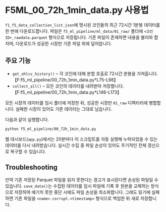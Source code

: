# F5ML_00_72h_1min_data.py 사용법

`f1_f5_data_collection_list.json`에 명시된 코인들의 최근 72시간 1분봉 데이터를 한 번에 다운로드합니다.
파일은 `f5_ml_pipeline/ml_data/01_raw/` 폴더에 `<코인ID>_rawdata.parquet` 형식으로 저장됩니다.
기존 파일이 존재하면 내용을 불러와 합치며, 다운로드가 성공한 시장만 기존 파일 위에 덮어씁니다.

## 주요 기능
- `get_ohlcv_history()` – 각 코인에 대해 분할 호출로 72시간 분봉을 가져옵니다.【F:f5_ml_pipeline/00_72h_1min_data.py†L75-L98】
- `collect_all()` – 모든 코인의 데이터를 내려받아 저장합니다.【F:f5_ml_pipeline/00_72h_1min_data.py†L146-L173】

모든 시장의 데이터를 임시 폴더에 저장한 뒤, 성공한 시장만
`01_raw` 디렉터리에 병합합니다. 실패한 시장이 있어도 기존 데이터는 그대로 남습니다.

다음과 같이 실행합니다.
```bash
python f5_ml_pipeline/00_72h_1min_data.py
```

웹 대시보드(`app.py`)에서는 20분마다 이 스크립트를 자동 실행해
누락되었을 수 있는 데이터를 다시 내려받습니다. 실시간 수집 중
파일 손상이 있어도 주기적인 전체 갱신으로 복구할 수 있습니다.

## Troubleshooting

만약 기존 저장된 Parquet 파일을 읽지 못한다는 경고가 표시된다면 손상된 파일일 수 있습니다.
`save_data()`는 수집된 데이터를 임시 파일에 기록 후 원본을 교체하는 방식으로 저장하여
예기치 못한 중단 시에도 파일 손상을 최소화합니다.
그래도 읽기에 실패하면 기존 파일을 `<name>.corrupt.<timestamp>` 형식으로
백업한 뒤 새로 저장합니다.
